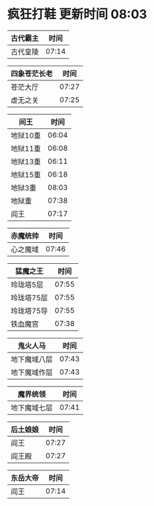 # 疯狂打鞋 更新时间 08:03

| 古代霸主   | 时间    |
|--------|-------|
| 古代皇陵 | 07:14 |

| 四象苍茫长老   | 时间    |
|--------|-------|
| 苍茫大厅 | 07:27 |
| 虚无之关 | 07:25 |

| 间王   | 时间    |
|--------|-------|
| 地狱10重 | 06:04 |
| 地狱11重 | 06:08 |
| 地狱13重 | 06:11 |
| 地狱15重 | 06:18 |
| 地狱3重 | 08:03 |
| 地狱重 | 07:38 |
| 阎王 | 07:17 |

| 赤魔统帅   | 时间    |
|--------|-------|
| 心之魔域 | 07:46 |

| 猛魔之王   | 时间    |
|--------|-------|
| 玲珑塔5层 | 07:55 |
| 玲珑塔75层 | 07:55 |
| 玲珑塔75导 | 07:55 |
| 铁血魔宫 | 07:38 |

| 鬼火人马   | 时间    |
|--------|-------|
| 地下魔域八层 | 07:43 |
| 地下魔域作层 | 07:43 |

| 魔界统领   | 时间    |
|--------|-------|
| 地下魔域七层 | 07:41 |

| 后土娘娘   | 时间    |
|--------|-------|
| 阎王 | 07:27 |
| 阎王殿 | 07:27 |

| 东岳大帝   | 时间    |
|--------|-------|
| 阎王 | 07:14 |